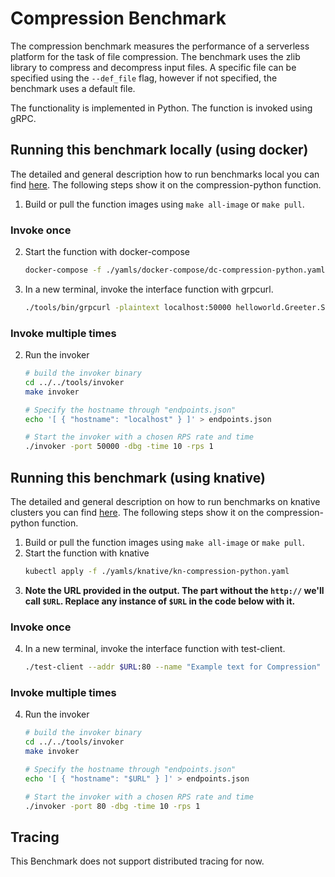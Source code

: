 # Compression Benchmark

The compression benchmark measures the performance of a serverless platform for the task of file compression. The benchmark uses the zlib library to compress and decompress input files. A specific file can be specified using the `--def_file` flag, however if not specified, the benchmark uses a default file. 

The functionality is implemented in Python. The function is invoked using gRPC.

## Running this benchmark locally (using docker)

The detailed and general description how to run benchmarks local you can find [here](../../docs/running_locally.md). The following steps show it on the compression-python function.
1. Build or pull the function images using `make all-image` or `make pull`.
### Invoke once
2. Start the function with docker-compose
   ```bash
   docker-compose -f ./yamls/docker-compose/dc-compression-python.yaml up
   ```
3. In a new terminal, invoke the interface function with grpcurl.
   ```bash
   ./tools/bin/grpcurl -plaintext localhost:50000 helloworld.Greeter.SayHello
   ```
### Invoke multiple times
2. Run the invoker
   ```bash
   # build the invoker binary
   cd ../../tools/invoker
   make invoker

   # Specify the hostname through "endpoints.json"
   echo '[ { "hostname": "localhost" } ]' > endpoints.json

   # Start the invoker with a chosen RPS rate and time
   ./invoker -port 50000 -dbg -time 10 -rps 1
   ```

## Running this benchmark (using knative)

The detailed and general description on how to run benchmarks on knative clusters you can find [here](../../docs/running_benchmarks.md). The following steps show it on the compression-python function.
1. Build or pull the function images using `make all-image` or `make pull`.
2. Start the function with knative
   ```bash
   kubectl apply -f ./yamls/knative/kn-compression-python.yaml
   ```
3. **Note the URL provided in the output. The part without the `http://` we'll call `$URL`. Replace any instance of `$URL` in the code below with it.**
### Invoke once
4. In a new terminal, invoke the interface function with test-client.
   ```bash
   ./test-client --addr $URL:80 --name "Example text for Compression"
   ```
### Invoke multiple times
4. Run the invoker
   ```bash
   # build the invoker binary
   cd ../../tools/invoker
   make invoker

   # Specify the hostname through "endpoints.json"
   echo '[ { "hostname": "$URL" } ]' > endpoints.json

   # Start the invoker with a chosen RPS rate and time
   ./invoker -port 80 -dbg -time 10 -rps 1
   ```
## Tracing

This Benchmark does not support distributed tracing for now.